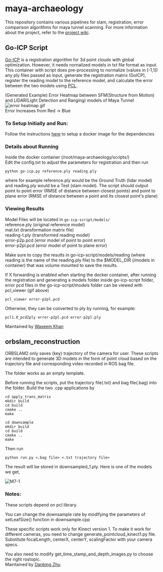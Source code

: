 # maya-archaeology
This repository contains various pipelines for slam, registration, error comparison algorithms for maya tunnel scanning.  For more information about the project, refer to the [project wiki](https://github.com/UCSD-E4E/maya-archaeology/wiki).

## Go-ICP Script
[Go-ICP](http://jlyang.org/go-icp/) is a registration algorithm for 3d point clouds with global optimization. However, it needs nornalized models in txt file format as input. This container with script does pre-processing to normalize (values in \[-1,1\]) any ply files passed as input, generate the registration matrix (GoICP), register the reading model to the reference model, and calculate the error between the two models using [PCL](http://pointclouds.org/).

(Generated Example) Error Heatmap between SFM(Structure from Motion) and LIDAR(Light Detection and Ranging) models of Maya Tunnel  
![error heatmap gif](https://github.com/UCSD-E4E/maya-archaeology/blob/master/images/error-intensity.gif)  
Error Increases from Red -> Blue

### To Setup Initially and Run:
Follow the instructions [here](https://hub.docker.com/r/wasd/go-icp-docker/) to setup a docker image for the dependencies

### Details about Running
Inside the docker container (/root/maya-archaeology/scripts/)  
Edit the config.txt to adjust the parameters for registration and then run
```
python go-icp.py reference.ply reading.ply
```
where for example reference.ply would be the Ground Truth (lidar model) and reading.ply would be a Test (slam model). The script should output point to point error (RMSE of distance between closest points) and point to plane error (RMSE of distance between a point and its closest point's plane)

### Viewing Results
Model Files will be located in 
```go-icp-script/models/```  
reference.ply (original reference model)  
mat.txt (transformation matrix file)  
reading-t.ply (transformed reading model)  
error-p2p.pcd (error model of point to point error)  
error-p2pl.pcd (error model of point to plane error)  

Make sure to copy the results in go-icp-script/models/reading (where reading is the name of the reading.ply file) to the $MODEL_DIR (/models in container) that was volume mounted to save the results.

If X forwarding is enabled when starting the docker container, after running the registration and generating a models folder inside go-icp-script folder, error pcd files in the go-icp-script/models folder can be viewed with pcl_viewer (gif above)
```
pcl_viewer error-p2pl.pcd
```
Otherwise, they can be converted to ply by running, for example:
```
pcl1.8_pcd2ply error-p2pl.pcd error-p2pl.ply
```
Maintained by [Waseem Khan](https://github.com/waseemkhan96/)

## orbslam_reconstruction

ORBSLAM2 only saves (key) trajectory of the camera for user. These scripts are intended to generate 3D models in the form of point cloud based on the trajectory file and corresponding video recorded in ROS bag file.

The folder works as an empty template. 

Before running the scripts, put the trajectory file(.txt) and bag file(.bag) into the folder. Build the two .cpp applications by

```
cd apply_trans_matrix
mkdir build
cd build
cmake ..
make
```

```
cd downsample
mkdir build
cd build
cmake ..
make
```

Then run
```
python run.py <.bag file> <.txt trajectory file>
```

The result will be stored in downsampled_1.ply. Here is one of the models we get,

![M7-1](https://github.com/UCSD-E4E/maya-archaeology/blob/master/images/orbslam_m71.gif)

### Notes: 

These scripts depend on pcl library.

You can change the downsample rate by modifying the parameters of setLeafSize() function in downsample.cpp

These specific scripts work only for Kinect version 1. To make it work for different cameras, you need to change generate_pointcloud_kinect1.py file. Substitute focalLength, centerX, centerY, scalingFactor with your camera specs. 

You also need to modify get_time_stamp_and_depth_images.py to choose the right rostopic.  
Maintained by [Danbing Zhu](https://github.com/DanbingZhu)



